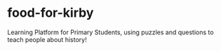 # food-for-kirby
Learning Platform for Primary Students, using puzzles and questions to teach people about history!
